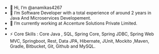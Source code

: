 - 👋 Hi, I’m @anamikas4267
- 👀 I’m Software Developer with a total experience of around 2 years in Java And Microservices Developement.
- 🌱 I’m currently working at Accenture Solutions Private Limited.
- 
- ⚡ Core Skills : Core Java , SQL, Spring Core, Spring JDBC, Spring Web MVC, Springboot, Rest, Data JPA, Hibernate, JUnit, Mockito ,Maven, Gradle, Bitbucket, Git, Github and MySQL.

<!---
anamikas4267/anamikas4267 is a ✨ special ✨ repository because its `README.md` (this file) appears on your GitHub profile.
You can click the Preview link to take a look at your changes.
--->
